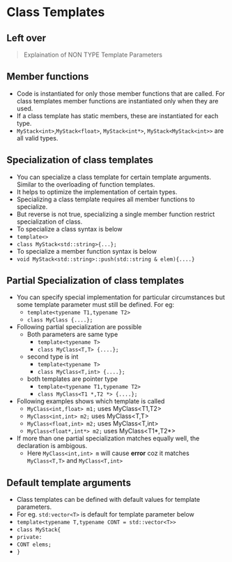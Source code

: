# Class Templates

## Left over
> Explaination of NON TYPE Template Parameters

## Member functions
- Code is instantiated for only those member functions that are called. For class templates member functions are instantiated only
when they are used.
- If a class template has static members, these are instantiated for each type.
- `MyStack<int>`,`MyStack<float>`, `MyStack<int*>`, `MyStack<MyStack<int>>` are all valid types.

## Specialization of class templates
- You can specialize a class template for certain template arguments. Similar to the overloading of function templates. 
- It helps to optimize the implementation of certain types.
- Specializing a class template requires all member functions to specialize.
- But reverse is not true, specializing a single member function restrict specialization of class.
- To specialize a class syntax is below
- `template<>`
- `class MyStack<std::string>{...};`
- To specialize a member function syntax is below
- `void MyStack<std::string>::push(std::string & elem){....}`

## Partial Specialization of class templates
* You can specify special implementation for particular circumstances but some template parameter must still be defined. For eg:
  * `template<typename T1,typename T2>`
  * `class MyClass {....};`
* Following partial specialization are possible
  * Both parameters are same type
    * `template<typename T>`
    * `class MyClass<T,T> {....};`
  * second type is int
    * `template<typename T>`
    * `class MyClass<T,int> {....};`
  * both templates are pointer type
    * `template<typename T1,typename T2>`
    * `class MyClass<T1 *,T2 *> {....};`
* Following examples shows which template is called
  * `MyClass<int,float> m1;`     uses MyClass<T1,T2> 
  * `MyClass<int,int> m2;`       uses MyClass<T,T> 
  * `MyClass<float,int> m2;`     uses MyClass<T,int> 
  * `MyClass<float*,int*> m2;`   uses MyClass<T1*,T2*> 
* If  more than one partial specialization matches equally well, the declaration is ambigous.
  * Here `MyClass<int,int> m` will cause **error** coz it matches `MyClass<T,T>` and `MyClass<T,int>`

## Default template arguments
- Class templates can be defined with default values for template parameters. 
- For eg. `std:vector<T>` is default for template parameter below
- `template<typename T,typename CONT = std::vector<T>>`
- `class MyStack{`
- `private:`
- `CONT elems;`
- `}`
